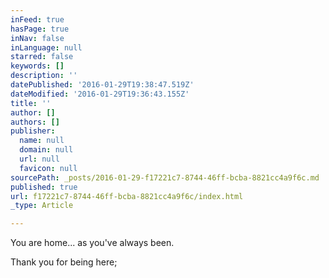 ```yaml
---
inFeed: true
hasPage: true
inNav: false
inLanguage: null
starred: false
keywords: []
description: ''
datePublished: '2016-01-29T19:38:47.519Z'
dateModified: '2016-01-29T19:36:43.155Z'
title: ''
author: []
authors: []
publisher:
  name: null
  domain: null
  url: null
  favicon: null
sourcePath: _posts/2016-01-29-f17221c7-8744-46ff-bcba-8821cc4a9f6c.md
published: true
url: f17221c7-8744-46ff-bcba-8821cc4a9f6c/index.html
_type: Article

---
```

You are home... as you've always been.

Thank you for being here;